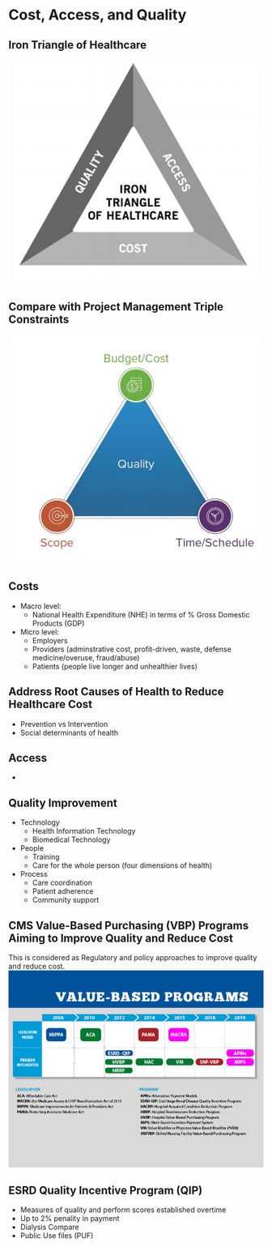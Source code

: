 # Cost, Access, and Quality
## Iron Triangle of Healthcare
![](../images/Iron_Triangle_of_Healthcare.png)
## Compare with Project Management Triple Constraints
![](../images/PM-Triple-Constraints.jpg)
## Costs
- Macro level: 
    - National Health Expenditure (NHE) in terms of % Gross Domestic Products (GDP) 
- Micro level:
    - Employers 
    - Providers (adminstrative cost, profit-driven, waste, defense medicine/overuse, fraud/abuse)
    - Patients (people live longer and unhealthier lives)
## Address Root Causes of Health to Reduce Healthcare Cost
- Prevention vs Intervention 
- Social determinants of health


## Access
- 
## Quality Improvement
- Technology
    - Health Information Technology
    - Biomedical Technology
- People 
    - Training
    - Care for the whole person (four dimensions of health)
- Process
    - Care coordination
    - Patient adherence
    - Community support
## CMS Value-Based Purchasing (VBP) Programs Aiming to Improve Quality and Reduce Cost
This is considered as Regulatory and policy approaches to improve quality and reduce cost.
![](../images/CMS_VBP_Programs.jpg)
## ESRD Quality Incentive Program (QIP) 
- Measures of quality and perform scores established overtime
- Up to 2% penality in payment
- Dialysis Compare 
- Public Use files (PUF)
